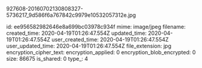927608-20160702130808327-5736217_9d586f6a767842c9979e10532057312e.jpg

id: ee956582982646e8a699bc03978c934f
mime: image/jpeg
filename: 
created_time: 2020-04-19T01:26:47.554Z
updated_time: 2020-04-19T01:26:47.554Z
user_created_time: 2020-04-19T01:26:47.554Z
user_updated_time: 2020-04-19T01:26:47.554Z
file_extension: jpg
encryption_cipher_text: 
encryption_applied: 0
encryption_blob_encrypted: 0
size: 86675
is_shared: 0
type_: 4